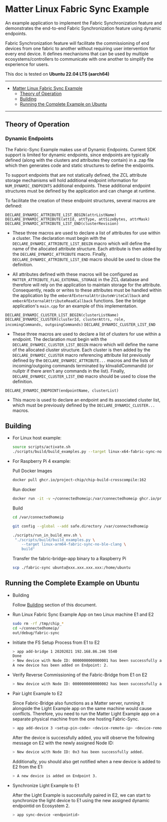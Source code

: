 # Matter Linux Fabric Sync Example

An example application to implement the Fabric Synchronization feature and
demonstrates the end-to-end Fabric Synchronization feature using dynamic
endpoints.

Fabric Synchronization feature will facilitate the commissioning of end devices
from one fabric to another without requiring user intervention for every end
device. It defines mechanisms that can be used by multiple
ecosystems/controllers to communicate with one another to simplify the
experience for users.

This doc is tested on **Ubuntu 22.04 LTS (aarch64)**

<hr>

-   [Matter Linux Fabric Sync Example](#matter-linux-fabric-sync-example)
    -   [Theory of Operation](#theory-of-operation)
    -   [Building](#building)
    -   [Running the Complete Example on Ubuntu](#running-the-complete-example-on-ubuntu)

<hr>

## Theory of Operation

### Dynamic Endpoints

The Fabric-Sync Example makes use of Dynamic Endpoints. Current SDK support is
limited for dynamic endpoints, since endpoints are typically defined (along with
the clusters and attributes they contain) in a .zap file which then generates
code and static structures to define the endpoints.

To support endpoints that are not statically defined, the ZCL attribute storage
mechanisms will hold additional endpoint information for `NUM_DYNAMIC_ENDPOINTS`
additional endpoints. These additional endpoint structures must be defined by
the application and can change at runtime.

To facilitate the creation of these endpoint structures, several macros are
defined:

`DECLARE_DYNAMIC_ATTRIBUTE_LIST_BEGIN(attrListName)`
`DECLARE_DYNAMIC_ATTRIBUTE(attId, attType, attSizeBytes, attrMask)`
`DECLARE_DYNAMIC_ATTRIBUTE_LIST_END(clusterRevision)`

-   These three macros are used to declare a list of attributes for use within a
    cluster. The declaration must begin with the
    `DECLARE_DYNAMIC_ATTRIBUTE_LIST_BEGIN` macro which will define the name of
    the allocated attribute structure. Each attribute is then added by the
    `DECLARE_DYNAMIC_ATTRIBUTE` macro. Finally,
    `DECLARE_DYNAMIC_ATTRIBUTE_LIST_END` macro should be used to close the
    definition.

-   All attributes defined with these macros will be configured as
    `MATTER_ATTRIBUTE_FLAG_EXTERNAL_STORAGE` in the ZCL database and therefore
    will rely on the application to maintain storage for the attribute.
    Consequently, reads or writes to these attributes must be handled within the
    application by the `emberAfExternalAttributeWriteCallback` and
    `emberAfExternalAttributeReadCallback` functions. See the bridge
    application's `main.cpp` for an example of this implementation.

`DECLARE_DYNAMIC_CLUSTER_LIST_BEGIN(clusterListName)`
`DECLARE_DYNAMIC_CLUSTER(clusterId, clusterAttrs, role, incomingCommands, outgoingCommands)`
`DECLARE_DYNAMIC_CLUSTER_LIST_END`

-   These three macros are used to declare a list of clusters for use within a
    endpoint. The declaration must begin with the
    `DECLARE_DYNAMIC_CLUSTER_LIST_BEGIN` macro which will define the name of the
    allocated cluster structure. Each cluster is then added by the
    `DECLARE_DYNAMIC_CLUSTER` macro referencing attribute list previously
    defined by the `DECLARE_DYNAMIC_ATTRIBUTE...` macros and the lists of
    incoming/outgoing commands terminated by kInvalidCommandId (or nullptr if
    there aren't any commands in the list). Finally,
    `DECLARE_DYNAMIC_CLUSTER_LIST_END` macro should be used to close the
    definition.

`DECLARE_DYNAMIC_ENDPOINT(endpointName, clusterList)`

-   This macro is used to declare an endpoint and its associated cluster list,
    which must be previously defined by the `DECLARE_DYNAMIC_CLUSTER...` macros.

## Building

-   For Linux host example:

    ```sh
    source scripts/activate.sh
    ./scripts/build/build_examples.py --target linux-x64-fabric-sync-no-ble build
    ```

-   For Raspberry Pi 4 example:

    Pull Docker Images

    ```sh
    docker pull ghcr.io/project-chip/chip-build-crosscompile:162
    ```

    Run docker

    ```sh
    docker run -it -v ~/connectedhomeip:/var/connectedhomeip ghcr.io/project-chip/chip-build-crosscompile:162 /bin/bash
    ```

    Build

    ```sh
    cd /var/connectedhomeip

    git config --global --add safe.directory /var/connectedhomeip

    ./scripts/run_in_build_env.sh \
     "./scripts/build/build_examples.py \
        --target linux-arm64-fabric-sync-no-ble-clang \
        build"
    ```

    Transfer the fabric-bridge-app binary to a Raspberry Pi

    ```sh
    scp ./fabric-sync ubuntu@xxx.xxx.xxx.xxx:/home/ubuntu
    ```

## Running the Complete Example on Ubuntu

-   Building

    Follow [Building](#building) section of this document.

-   Run Linux Fabric Sync Example App on two Linux machine E1 and E2

    ```sh
    sudo rm -rf /tmp/chip_*
    cd ~/connectedhomeip/
    out/debug/fabric-sync
    ```

-   Initiate the FS Setup Process from E1 to E2

    ```sh
    > app add-bridge 1 20202021 192.168.86.246 5540
    Done
    > New device with Node ID: 0000000000000001 has been successfully added.
    A new device has been added on Endpoint: 2.
    ```

-   Verify Reverse Commissioning of the Fabric-Bridge from E1 on E2

    ```sh
    > New device with Node ID: 0000000000000002 has been successfully added.
    ```

-   Pair Light Example to E2

    Since Fabric-Bridge also functions as a Matter server, running it alongside
    the Light Example app on the same machine would cause conflicts. Therefore,
    you need to run the Matter Light Example app on a separate physical machine
    from the one hosting Fabric-Sync.

    ```sh
    > app add-device 3 <setup-pin-code> <device-remote-ip> <device-remote-port>
    ```

    After the device is successfully added, you will observe the following
    message on E2 with the newly assigned Node ID:

    ```sh
    > New device with Node ID: 0x3 has been successfully added.
    ```

    Additionally, you should also get notified when a new device is added to E2
    from the E1:

    ```sh
    > A new device is added on Endpoint 3.
    ```

-   Synchronize Light Example to E1

    After the Light Example is successfully paired in E2, we can start to
    synchronize the light device to E1 using the new assigned dynamic endpointid
    on Ecosystem 2.

    ```sh
    > app sync-device <endpointid>
    ```
